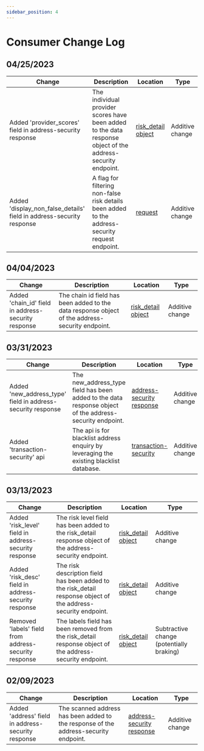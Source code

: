 ```yaml
---
sidebar_position: 4
---
```


# Consumer Change Log

## 04/25/2023

| **Change**                                                   | **Description**                                              | **Location**                                                 | **Type**        |
| ------------------------------------------------------------ | ------------------------------------------------------------ | ------------------------------------------------------------ | --------------- |
| Added 'provider_scores' field in address-security response   | The individual provider scores have been added to the data response object of the address-security endpoint. | [risk_detail object](https://www.avengerdao.org/docs/meter/consumer-api/Endpoints#data) | Additive change |
| Added 'display_non_false_details' field in address-security response | A flag for filtering non-false risk details been added to the address-security request endpoint. | [request](https://www.avengerdao.org/docs/meter/consumer-api/Endpoints#request-parameters) | Additive change |

## 04/04/2023

| **Change**                                          | **Description**                                              | **Location**                                                 | **Type**        |
| --------------------------------------------------- | ------------------------------------------------------------ | ------------------------------------------------------------ | --------------- |
| Added 'chain_id' field in address-security response | The chain id field has been added to the data response object of the address-security endpoint. | [risk_detail object](https://www.avengerdao.org/docs/meter/consumer-api/Endpoints#data) | Additive change |

## 03/31/2023

| **Change**                                                  | **Description**                                              | **Location**                                                 | **Type**        |
| ----------------------------------------------------------- | ------------------------------------------------------------ | ------------------------------------------------------------ | --------------- |
| Added 'new_address_type' field in address-security response | The new_address_type field has been added to the data response object of the address-security endpoint. | [address-security response](https://www.avengerdao.org/docs/meter/consumer-api/Endpoints#data) | Additive change |
| Added 'transaction-security' api                            | The api is for blacklist address enquiry by leveraging the existing blacklist database. | [transaction-security](https://www.avengerdao.org/docs/meter/consumer-api/Endpoints#Transaction-security) | Additive change |

## 03/13/2023

| **Change**                                            | **Description**                                              | **Location**                                                 | **Type**                                 |
| ----------------------------------------------------- | ------------------------------------------------------------ | ------------------------------------------------------------ | ---------------------------------------- |
| Added 'risk_level' field in address-security response | The risk level field has been added to the risk_detail response object of the address-security endpoint. | [risk_detail object](https://www.avengerdao.org/docs/meter/consumer-api/Endpoints#risk_details) | Additive change                          |
| Added 'risk_desc' field in address-security response  | The risk description field has been added to the risk_detail response object of the address-security endpoint. | [risk_detail object](https://www.avengerdao.org/docs/meter/consumer-api/Endpoints#risk_details) | Additive change                          |
| Removed 'labels' field from address-security response | The labels field has been removed from the risk_detail response object of the address-security endpoint. | [risk_detail object](https://www.avengerdao.org/docs/meter/consumer-api/Endpoints#risk_details) | Subtractive change (potentially braking) |

## 02/09/2023

| **Change**                                         | **Description**                                              | **Location**                                                 | **Type**        |
| -------------------------------------------------- | ------------------------------------------------------------ | ------------------------------------------------------------ | --------------- |
| Added 'address' field in address-security response | The scanned address has been added to the response of the address-security endpoint. | [address-security response](https://www.avengerdao.org/docs/meter/consumer-api/Endpoints#data) | Additive change |

[
](https://www.avengerdao.org/docs/meter/consumer-api/RiskBand)